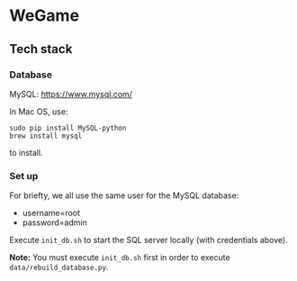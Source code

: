 # WeGame

## Tech stack

### Database

MySQL: https://www.mysql.com/

In Mac OS, use:

    sudo pip install MySQL-python
    brew install mysql

to install.

### Set up

For briefty, we all use the same user for the MySQL database:

- username=root
- password=admin

Execute `init_db.sh` to start the SQL server locally (with credentials above).

**Note:** You must execute `init_db.sh` first in order to execute `data/rebuild_database.py`.